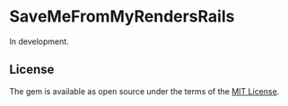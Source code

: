 # SaveMeFromMyRendersRails
In development. 

[//]: # (Saves you from repetitive ```Rendering``` lines in your Rails application log.)

[//]: # (SaveMeFromMyRendersRails overrides the default behavior of the ActionView::LogSubscriber)

[//]: # (It looks for overlap between the event identifier being rendered and the user configuration of excluded strings/regexp, and if there is overlap, the event is not logged. )

[//]: # (## Usage)

[//]: # (Add a initializer to your applications ```config``` directory.)

[//]: # ()
[//]: # (## Installation)

[//]: # (Add this line to your application's Gemfile:)

[//]: # ()
[//]: # (```ruby)

[//]: # (gem "save_me_from_my_renders_rails")

[//]: # (```)

[//]: # ()
[//]: # (And then execute:)

[//]: # (```bash)

[//]: # ($ bundle install)

[//]: # (```)

[//]: # ()
[//]: # (Or install it yourself as:)

[//]: # (```bash)

[//]: # ($ gem install save_me_from_my_renders_rails)

[//]: # (```)

[//]: # (## Contributing)

[//]: # (This is just a small introduction into writing Rails gems for me.)

[//]: # (I'd really suggest you just fork the project and make it your own, )

[//]: # (but if you are serious about contributing then )

[//]: # (email me at jasenlabolle@gmail.com.  )

## License
The gem is available as open source under the terms of the [MIT License](https://opensource.org/licenses/MIT).
